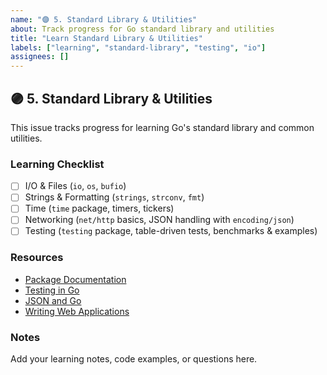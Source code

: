 ```yaml
---
name: "🟣 5. Standard Library & Utilities"
about: Track progress for Go standard library and utilities
title: "Learn Standard Library & Utilities"
labels: ["learning", "standard-library", "testing", "io"]
assignees: []
---
```


## 🟣 5. Standard Library & Utilities

This issue tracks progress for learning Go's standard library and common utilities.

### Learning Checklist

- [ ] I/O & Files (`io`, `os`, `bufio`)
- [ ] Strings & Formatting (`strings`, `strconv`, `fmt`)
- [ ] Time (`time` package, timers, tickers)
- [ ] Networking (`net/http` basics, JSON handling with `encoding/json`)
- [ ] Testing (`testing` package, table-driven tests, benchmarks & examples)

### Resources
- [Package Documentation](https://pkg.go.dev/std)
- [Testing in Go](https://golang.org/doc/code.html#Testing)
- [JSON and Go](https://blog.golang.org/json)
- [Writing Web Applications](https://golang.org/doc/articles/wiki/)

### Notes
Add your learning notes, code examples, or questions here.